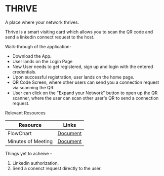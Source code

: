 # THRIVE

A place where your network thrives.

Thrive is a smart visiting card which allows you to scan the QR code and send a linkedin connect request to the host.

Walk-through of the application-
- Download the App.
- User lands on the Login Page
- New User needs to get registered, sign up and login with the entered credentials.
- Upon successful registration, user lands on the home page.
- QR Code Screen, where other users can send you a connection request via scanning the QR.
- User can click on the "Expand your Network" button to open up the QR scanner, where the user can scan other user's QR to send a connection request.

Relevant Resources

| Resource | Links |
| ------ | ------ |
| FlowChart |  [Document](https://viewer.diagrams.net/?tags=%7B%7D&highlight=0000ff&edit=_blank&layers=1&nav=1&title=THRIVE_FLOW.drawio#R7V1Jd6pKF%2F01rvu9gS76ZhhNe4PpTUwmbyGgEmkMjZoM8tu%2FKgS7oB7zBBG4kxsLxKJq711V55w6VaEb5uTCkYf9pq1qRoUi1EmFPq1QFMnyPPoPl3yGJURU0nN0NSybFzzqX1p0Y1jq66rmLt3o2bbh6cPlQsW2LE3xlspkx7HHy7d1bWP5V4dyT%2FtR8KjIxs%2FSF131%2BtNSgSXm5Zea3utHv0wS4RVTjm4OC9y%2BrNrjhSL6rEI3HNv2pn%2BZk4Zm4NaL2mX6vfM1V2cVczTLi%2FlCy9Wc2847bhOKMOQO6pjgppPhEBVIdk%2B30L2n9tgybFmdPszwFV1V%2BrLjTb95Ff7WlXndOql99186Z0%2FTO6NauFX2kXvuSRblPzSJ287LW%2FW9Ss7eblZr1%2FuMWrTvmbgqZIWu2yPN6RpBo3QMWxmgouD%2Fx6Gs6FYvvGvc1z0NF%2BEHjBHOUFnXtrwQLCQbfm7Yhu0Ev0HTMkMyMip3Z08S8SfPsQda7H3BlVt8t4ehiruRrju2b6maGtZD7ri24XvaiaNEP41LZ5%2FmvxAhhagJqGzaYuhVPW2ytu8W2%2BxCs03Ncz7RLTMihSCKaCSI08%2FjOSYRtaZl%2FQU88lxIhZAGvdmj50hBf4T9FH1cwM5GLG1GzVf7ujXqqQ2z%2BxeCGgqKmnfN8z6jHhAAAKF%2F0fVxHbkChzkMUL3rmop0I6yv7Xh9u2dbsnE2L0WPRE10gjUJ3WLZFi7TLDUqiRiAis51I3pZbaJ7bfx3jSDo8PNrUCM2%2FHSnOTrqUw2%2FFxF8H%2FVvO7iFCJonKFj4Dv64%2BqVp%2F%2BB32IxQ1Ce27yjaNvYjlZadnuZtuI%2BOR%2FwSoomfiJ4VOpohe%2FpoucJxOA9%2BA7Wy%2FLlww9DWLc%2F9QYNZRf4jM058z57L7CaWmOx1647X5FNfOwewhIay5Pfa6vRts%2BO7KyTiajxIZ%2BmAKkertDTFZFFpG30NdeEMUETD0VT0RrpsuJvhVUfw%2BuwPh7zU9wHwYtIduqGgOurBexVSNEFlAVKbcaN3pBbF331%2B%2BUYVgBs2ucG7RsdAJPgX3Rn%2BEJmDYX4%2BrE8HbFHgtg%2Fzs1Edf6eKhn0ijXGeBo7zTDw5jmuc%2F7H8in3VkK8j2fDD6r5qoT4vsAEpCXpqfYEUjubqX3InuAH3UsDSuqwMegEWIzirWlf2Dfxd2dB7FipRUK%2Fhvq1jgdLRqvUkvGDqqhqgcZUgG4m0RDmQ8m0Vg4UeB3fkGm37nZANkJBZTdUyne8RQMj4chUClicyUpod5AkvSpgU1IkBqhMp5kGe1lHjQevpCEOogjaeNT4qjqZtWY84iC8PTXWoCP0hgC9COWHc%2B4SRETK5BpF0a6CpwfIDLW%2F7m2EkIBiZw49%2Fqw32AwAjsYTR3mHEMZmE0aom%2BYqiuW7Xx31eoc83w%2BpdkVq8K9Zf2JcHAKxIInlcxZtL4pctuTOX8LyQRYxtBlEdgejupXvydMbrEBCB%2FRnl4nbL7FEUqMpONuxgNUtXUjdiQxe3Qjw7jmv2CFvckiGrFla3N3alcItbco0gHmZ1e4Gk7O3tRtO9ywuIlIHdB4Vc3v7CyXYogRKAApXr5e1mblwhbrQ%2BqOaYP4O4Pkiw76PkBowbB3JAi0BqLC0OcseNM9SrDiq6lC00WDqbqeKrUou6Gb1zt%2BQLhCpgd0%2B5XP%2F1Uopns7CSOtXdoRHgNgDUFm%2Bzo0ktRTJqzwR5A8ERV%2BIocbNPNnC0kxz97Uot4tY0ZPrJgcAI7LQpYfTrkEOG5LKAo9306AYBSbzq1a79JxcCpNKbkTyQaDITglShuMDagFt%2FqZu5D9%2BOLlTdoHlO0A0kM5wEDRJdR3%2F18P%2F4BypBZFYPNTdCmBU9GtVm%2BvTpjZuhSiKo8trNtfBcZyFQTcFjUgYCZk%2F%2FNoPoqye1nBf7rnNitgEgosDukdKyvcWyHa504Ytj8jB2IxK8Oubj6XFcq2OYaTuqXcFN29Qag8hhTNuXSMs8j7%2F7cl4IiJZRyWlZLhRqMXJrHiS6Q%2BgWmVJgKclDJSoX3rffsaOJ2PFAXFYfm40GhB2l4ycFxw%2FH8WnwA%2Br7yUXk9e%2Fo0X%2BXWjbT8fvNhgChR4K%2Bn4JNhJf3L4TBvlkcZQjoKLMmnP24aAScCLPlRHhVDg4%2BEX5HWnb6d0Q9SyMbomVgp0ohh%2Fr5uJ39tToLlSguHq%2FHJVG%2FY4eJ2KFUPePy%2Bm0AYUe5wWff7DjUBsTIIFsGaS4GaVI%2FhuvtkJkjDnfR%2FB7JtocxbJBxcoOl8X%2FN%2FrDw79NJBBn84XMLfmbX5l8LPkXfW6Qcs19EUdCVFUmuyV6R3Axh6lJS9VGss0oN3aKBq6praFNXFfHuu57e%2FawqqM2C1sCXZ3Mu%2FKZoKlcNJ2Or14LiKtI8051e7MiuZuiBoOBfWfaPTclN4OvViEWB36xG4e41UZPqVtXDgMLFVWqNOy16U3coW%2FFlW3x1ePYXPFuZqvDJogoHN44XqtcJEkLF1OMS9dUdTg41d%2BYlU6W4JkDCg8SNJnGj%2Fu%2F%2BARXM%2Fd7TTXz%2FbKnX%2BuIAQhCPpI9GVmFy8dwZPkI8klTKznO6khsXOXuMvsYGgke3q31VJ7d%2FIfAAO6xLE8u%2BU0Qcav0CNbFQWZmhhVW4wwVzego0tURPSlxJzbdyP0%2Bw%2F%2Bl%2BhmVWCDytcdKTRzpszaLnr1iSqp9qjRY4DM0SNC%2BIvCiKBC9w3I4w3Kt9SEJCrDr17vAFCcl2IabL7YyF284IjvrIjBKnsFaOVL3ockevmZwmpWYP2oevud5sKbNZ3cSB1OLtUcM0vyH5SOgUEiT%2BZp%2F%2FUa9PSHF5AsQyQhbWJw1DD5IiBnkk%2FpxN0HpXRX%2B9IjVE%2F91o3th2Bn82w6tuoMHz%2Bt4cNAaQXAB0ygkSCwEvkROX4UVnJEJ8E3C%2Br6TWu9Yaj5%2B%2FIdYROsEMibmYS%2F3XxGKpuR3ARmI61xmON7Oj%2B1dqyU9f1ODs7xuEHaXPunDsyEp0WrxNhl3ZjcuuHsewcj9JUPSmL%2BzBiLOOieeap%2FRR0XxefSp78mZ%2Buo9SSxjb7e4dp0D4mfIOy0JMe1Zn1RyTCav%2FAow0RXeDLG0bF2gISoOGaGsPAsj8lIKbKH7jGuyckCPftrYKKp5NNSEbzPIi5D5IYY8jKg213fEp510%2BURRt6C0OPJtkwm5JrYnzzFyKNyA7TsoZQQsx4jDLO7F5JtV1NlAbxLxrQ4IBTAzU4yqs2d2ZnM03LANpRRVphey%2B3rpG%2FRWgFUwKWV4LpxU0uZKOKEorc0R5ZPrPaJXTG71x3a9LCI5SPriuEOk%2FmGUYcTFjjhizzOepJFG0WxYZDKO%2FJifdnA1vITCiShglDaM4D1T6MNoOm1qTbAvtWwYCm3KLbk42sDPQIxCXlKJgHoIRYsdzq%2B1ZxPczhB1ldtYkdrUxSwuXGsuSKfCDhiZ4YNaMCUXgxwTx475NvfY%2B3TGEH6V%2FeVuCB2Y3esTF6jF8GgkeGArIjyJ7mC8RP2SHehsZbzyEHwl6mAsW9bqXVGeEmMZAA3ZG5yJNPszAyoR0KXrYK7Nm0%2FxhgvivkJzZ5Pjfh2e%2FC5EzsBe1lLNUgvizpWdLFvG865n4Q8%2BKmLOGWbNz4zBydovkTDJbd%2Fe8CzlQgk0wEW0uRGp329eB9nyCPZBFXrvoL1Lr%2FbY9aRtUH8KOBHfs5Y4dmY6OpaHnCtK5yL78yxPbETto5uT0us1KEHaA3W0lOzJ9ZDvYLEznYpPqOnLcyCO9J3sabgk0jyUaslmBbZU8R8R5uPgmRx%2FPkIzZbLlVMvm9bFy0y%2FjAWyUDECHymrq7PaSbQ0Dq3r8br5ovQoCUwqbIAod0r0Iq5bDN%2FZzo1ZZa1cfBxbd%2F9gRBVHnA4P5xJHDbw3%2BjTCaLMGKFJGG0WygWxlGdb4wstg2J6GPLAwaTxxEXxbscFEfbcTOsjkbi4NGC4KbMErujPWprDrKYWCwuhUUFC82hzBY4h7L%2BikZnWf8e%2FPsFyTDOls6ng%2FrSV1bnHCWkQSQGSqQCnZfAlr6nH4JwcN%2BTgdSsf9buqRJOtLtVzbjS97Qtco7dTaMOleWOhSaEZwvsezpH7Lhq1u8n5EcPwo7S95QX3xN4AC8wO74RO2qjD4%2F0vzwIO0rfUz58TyzUMbtk6z5acsBmtyLzYyqb4lZ8shI36di2FX%2FNrCP9rfgcFFFiykeJ3D%2Bgz1cIQ8QzWlWom%2FXw401qvT42nUv1A2K351JwKRbYE0SSdPidlSRjmc6UeYow9PnZ%2Baw9nTchGCrP4jxYaPPMIJXywg06NeVyMTWFjb7cz7M4C7lPg1sz4zqMcekCiVlHq16c3n1BckFw5bazg516cyCPE3jilxlDeViF1YympLB8LI2w5RgbQaQ33b%2BHDKhA4fy5wa2IRnku5f1tDduyUGEQXLaQizaIYezb21J%2BPSFdtZRmjX4yziG6mvZhc0WIXSRnYRtRZEeU0zhLCQLJ6LSsMkPgb0YnaDZRkkj5WJgzU9Zx59%2FYnt5FKhoqSaAfD5qioZ90KhQnm5ibVscdzhpmrSOQkFq%2Bwfw1O3UHoillytEUNEWInpFlk8U9Qs4735ZspkEBkMOXboCcOMk46A7rJbHIuSVCoPM%2B4O4RQTw04JBPeX6eZOZUvozXTyLlZW1lAR6Tgje5pJfA2TgZEeOIxGFJGg7pJOShEUskuSajR1JqkWiGXL7clpGCXIgxWw8PLRcCd3xqcbCphADdEC2kHH%2Bb5FRCSPmoqUJoA01xRzGXoI5OHchKVuYSAnTpmq%2B5hJCyJ6CgepHFyYRYOgJ%2BLxci1E3NpTy5aGquK%2Fdw%2BpOmrcoIBFzgbO1g43%2FPq2wz%2Bu%2FoSBTLJCgpGP1TjlOEOhIPY9fM3tRBhE4d1m0NycbMYcfkEGI5c0iA%2Bgy9TH2e%2BxlDkFx2CCjzD7qzYSWWbePMIUHWz1xR27coZNm%2BsCPrw7cuaZ8s7UVKzCDtD2NfyJ7fIQzuAYUBJWQsgHaZmB2lPro13i7dnLLEP%2FqKghZ6m6V9xzyEyyFr5fazxJd1Yla2n01NBKo%2BWupw7sO3p%2BXTVQROB0J0Dfz%2BqDmId9%2F19O5nVUH9FrQAvjyL5cas0SZeNQzyXr0WFFcRPEx3erEju5qhB4FR%2BFfQM6tu0CP44tQxRODr1ahdcDlZozByTERP3ap6WJ1wcZUaTusYvcHc9DF9UwQpK74s5vUX64LtD8GzlSn8ThbhF9w4XqhexzbU2Hpcou67C4w0099GnZVMleKaAGEOwYkmcaP%2B7%2F4BFcyXidM0uf9sqdf64gBCEDOT%2Fy61hMnFc2f4yIKkKe2A9RzNLVdlhyToTOjOfJMDJDuzOJBavD1qmOb3EIIYMuV1SjEsk8IqlKhUjzUHznqp3EdcJjnrJaGuDZJMeW9pw9ARPSki2Nnw59QeW4Ytq%2Bjvk%2BHwz2b5qBtSS72%2BNweNgQ6Sj9KxsX%2F5YCO1iPwaXBb9GtGsfGED5CHkJFGKQzMGkOSaXbZJUfxBQ1NRBbsvJd0aaKqOqR7MUsc6ggiarM5Zj4v3yvkUEvEXnvOckInJZ5Lp95dJU9rI9wMkjl%2FJmy5k0EQevVaexw540H2e3N3he5ekTpTULJcmqVM5DIEky9MQcnIaQjiwg7QvF%2BchoCLHtr3FJyAQ9pu2iqly9n8%3D)|
| Minutes of Meeting |  [Document](https://docs.google.com/document/d/16mV5_heHdP9W3YTOyGe4uYCVWs_15wJ9TQuMzXCn5QI/edit?usp=sharing)|


Things yet to acheive - 
1. Linkedin authorization.
2. Send a conenct request directly to the user.
